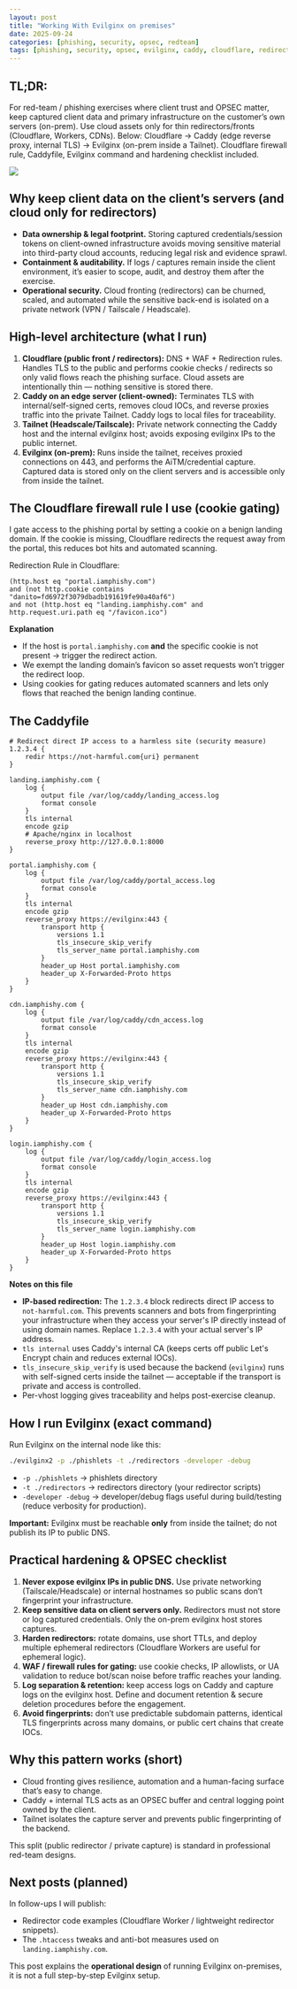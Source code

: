 ```yaml
---
layout: post
title: "Working With Evilginx on premises"
date: 2025-09-24
categories: [phishing, security, opsec, redteam]
tags: [phishing, security, opsec, evilginx, caddy, cloudflare, redirector]
---
```


## TL;DR:

For red-team / phishing exercises where client trust and OPSEC matter, keep captured client data and primary infrastructure on the customer’s own servers (on-prem). Use cloud assets only for thin redirectors/fronts (Cloudflare, Workers, CDNs). Below: Cloudflare → Caddy (edge reverse proxy, internal TLS) → Evilginx (on-prem inside a Tailnet). Cloudflare firewall rule, Caddyfile, Evilginx command and hardening checklist included.

![](/img/diagram_202509.png)

## Why keep client data on the client’s servers (and cloud only for redirectors)

- **Data ownership & legal footprint.** Storing captured credentials/session tokens on client-owned infrastructure avoids moving sensitive material into third-party cloud accounts, reducing legal risk and evidence sprawl.  
- **Containment & auditability.** If logs / captures remain inside the client environment, it’s easier to scope, audit, and destroy them after the exercise.  
- **Operational security.** Cloud fronting (redirectors) can be churned, scaled, and automated while the sensitive back-end is isolated on a private network (VPN / Tailscale / Headscale).


## High-level architecture (what I run)

1. **Cloudflare (public front / redirectors):** DNS + WAF + Redirection rules. Handles TLS to the public and performs cookie checks / redirects so only valid flows reach the phishing surface. Cloud assets are intentionally thin — nothing sensitive is stored there.  
2. **Caddy on an edge server (client-owned):** Terminates TLS with internal/self-signed certs, removes cloud IOCs, and reverse proxies traffic into the private Tailnet. Caddy logs to local files for traceability.  
3. **Tailnet (Headscale/Tailscale):** Private network connecting the Caddy host and the internal evilginx host; avoids exposing evilginx IPs to the public internet.  
4. **Evilginx (on-prem):** Runs inside the tailnet, receives proxied connections on 443, and performs the AiTM/credential capture. Captured data is stored only on the client servers and is accessible only from inside the tailnet.


## The Cloudflare firewall rule I use (cookie gating)

I gate access to the phishing portal by setting a cookie on a benign landing domain. If the cookie is missing, Cloudflare redirects the request away from the portal, this reduces bot hits and automated scanning.

Redirection Rule in Cloudflare:

```
(http.host eq "portal.iamphishy.com")
and (not http.cookie contains "danito=fd6972f3079dbadb191619fe90a40af6")
and not (http.host eq "landing.iamphishy.com" and http.request.uri.path eq "/favicon.ico")
```

**Explanation**

- If the host is `portal.iamphishy.com` **and** the specific cookie is not present → trigger the redirect action.  
- We exempt the landing domain’s favicon so asset requests won’t trigger the redirect loop.  
- Using cookies for gating reduces automated scanners and lets only flows that reached the benign landing continue.


## The Caddyfile

```caddyfile
# Redirect direct IP access to a harmless site (security measure)
1.2.3.4 {
	redir https://not-harmful.com{uri} permanent
}

landing.iamphishy.com {
	log {
		output file /var/log/caddy/landing_access.log
		format console
	}
	tls internal
	encode gzip
	# Apache/nginx in localhost
	reverse_proxy http://127.0.0.1:8000
}

portal.iamphishy.com {
	log {
		output file /var/log/caddy/portal_access.log
		format console
	}
	tls internal
	encode gzip
	reverse_proxy https://evilginx:443 {
		transport http {
			versions 1.1
			tls_insecure_skip_verify
			tls_server_name portal.iamphishy.com
		}
		header_up Host portal.iamphishy.com
		header_up X-Forwarded-Proto https
	}
}

cdn.iamphishy.com {
	log {
		output file /var/log/caddy/cdn_access.log
		format console
	}
	tls internal
	encode gzip
	reverse_proxy https://evilginx:443 {
		transport http {
			versions 1.1
			tls_insecure_skip_verify
			tls_server_name cdn.iamphishy.com
		}
		header_up Host cdn.iamphishy.com
		header_up X-Forwarded-Proto https
	}
}

login.iamphishy.com {
	log {
		output file /var/log/caddy/login_access.log
		format console
	}
	tls internal
	encode gzip
	reverse_proxy https://evilginx:443 {
		transport http {
			versions 1.1
			tls_insecure_skip_verify
			tls_server_name login.iamphishy.com
		}
		header_up Host login.iamphishy.com
		header_up X-Forwarded-Proto https
	}
}
```

**Notes on this file**

- **IP-based redirection:** The `1.2.3.4` block redirects direct IP access to `not-harmful.com`. This prevents scanners and bots from fingerprinting your infrastructure when they access your server's IP directly instead of using domain names. Replace `1.2.3.4` with your actual server's IP address.
- `tls internal` uses Caddy's internal CA (keeps certs off public Let's Encrypt chain and reduces external IOCs).  
- `tls_insecure_skip_verify` is used because the backend (`evilginx`) runs with self-signed certs inside the tailnet — acceptable if the transport is private and access is controlled.  
- Per-vhost logging gives traceability and helps post-exercise cleanup.


## How I run Evilginx (exact command)

Run Evilginx on the internal node like this:

```bash
./evilginx2 -p ./phishlets -t ./redirectors -developer -debug
```

- `-p ./phishlets` → phishlets directory  
- `-t ./redirectors` → redirectors directory (your redirector scripts)  
- `-developer -debug` → developer/debug flags useful during build/testing (reduce verbosity for production).  

**Important:** Evilginx must be reachable **only** from inside the tailnet; do not publish its IP to public DNS.


## Practical hardening & OPSEC checklist

1. **Never expose evilginx IPs in public DNS.** Use private networking (Tailscale/Headscale) or internal hostnames so public scans don’t fingerprint your infrastructure.  
2. **Keep sensitive data on client servers only.** Redirectors must not store or log captured credentials. Only the on-prem evilginx host stores captures.  
3. **Harden redirectors:** rotate domains, use short TTLs, and deploy multiple ephemeral redirectors (Cloudflare Workers are useful for ephemeral logic).  
4. **WAF / firewall rules for gating:** use cookie checks, IP allowlists, or UA validation to reduce bot/scan noise before traffic reaches your landing.  
5. **Log separation & retention:** keep access logs on Caddy and capture logs on the evilginx host. Define and document retention & secure deletion procedures before the engagement.  
6. **Avoid fingerprints:** don’t use predictable subdomain patterns, identical TLS fingerprints across many domains, or public cert chains that create IOCs.  


## Why this pattern works (short)

- Cloud fronting gives resilience, automation and a human-facing surface that’s easy to change.  
- Caddy + internal TLS acts as an OPSEC buffer and central logging point owned by the client.  
- Tailnet isolates the capture server and prevents public fingerprinting of the backend.  

This split (public redirector / private capture) is standard in professional red-team designs.


## Next posts (planned)

In follow-ups I will publish:

- Redirector code examples (Cloudflare Worker / lightweight redirector snippets).  
- The `.htaccess` tweaks and anti-bot measures used on `landing.iamphishy.com`.  

This post explains the **operational design** of running Evilginx on-premises, it is not a full step-by-step Evilginx setup.

